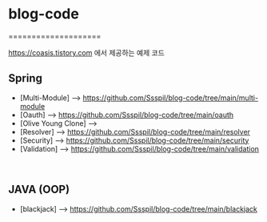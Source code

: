 # blog-code

====================

https://coasis.tistory.com 에서 제공하는 예제 코드

## Spring

- [Multi-Module] --> https://github.com/Ssspil/blog-code/tree/main/multi-module
- [Oauth] --> https://github.com/Ssspil/blog-code/tree/main/oauth
- [Olive Young Clone] --> 
- [Resolver] --> https://github.com/Ssspil/blog-code/tree/main/resolver
- [Security] --> https://github.com/Ssspil/blog-code/tree/main/security
- [Validation]  --> https://github.com/Ssspil/blog-code/tree/main/validation


<br>

## JAVA (OOP)

- [blackjack] --> https://github.com/Ssspil/blog-code/tree/main/blackjack

